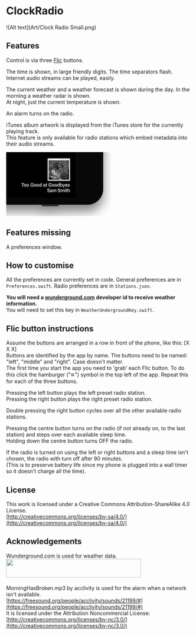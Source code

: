 ClockRadio
====================

![Alt text](Art/Clock Radio Small.png)

Features
---------------------

Control is via three [Flic](http://flic.io) buttons.

The time is shown, in large friendly digits. The time separators flash.
Internet audio streams can be played, easily.

The current weather and a weather forecast is shown during the day. In the morning a weather radar is shown.  
At night, just the current temperature is shown.

An alarm turns on the radio.

iTunes album artwork is displayed from the iTunes store for the currently playing track.  
This feature is only available for radio stations which embed metadata into their audio streams.

![Alt text](Art/AlbumSmallCorner.png)

Features missing
---------------------

A preferences window.

How to customise
---------------------

All the preferences are currently set in code.
General preferences are in `Preferences.swift`. Radio preferences are in `Stations.json`.

**You will need a [wunderground.com](https://www.wunderground.com/weather/api) developer id to receive weather information.**  
You will need to set this key in `WeatherUndergroundKey.swift`.


Flic button instructions
---------------------

Assume the buttons are arranged in a row in front of the phone, like this: [X X X]  
Buttons are identified by the app by name. The buttons need to be named: "left", "middle" and "right". Case doesn't matter.  
The first time you start the app you need to 'grab' each Flic button. To do this click the hamburger ("&#x11054;") symbol in the top left of the app. Repeat this for each of the three buttons.


Pressing the left button plays the left preset radio station.  
Pressing the right button plays the right preset radio station.

Double pressing the right button cycles over all the other available radio stations.

Pressing the centre button turns on the radio (if not already on, to the last station) and steps over each available sleep time.  
Holding down the centre button turns OFF the radio.

If the radio is turned on using the left or right buttons and a sleep time isn't chosen, the radio with turn off after 90 minutes.  
(This is to preserve battery life since my phone is plugged into a wall timer so it doesn't charge all the time).

License
-------
This work is licensed under a Creative Commons Attribution-ShareAlike 4.0 License.  
[http://creativecommons.org/licenses/by-sa/4.0/](http://creativecommons.org/licenses/by-sa/4.0/)

Acknowledgements  
---------------------

Wunderground.com is used for weather data.  
<img src="https://www.wunderground.com/logos/images/wundergroundLogo_4c_horz.jpg" width="365" height="50">  
    <br />
MorningHasBroken.mp3 by acclivity is used for the alarm when a network isn't available.  
[https://freesound.org/people/acclivity/sounds/21199/#](https://freesound.org/people/acclivity/sounds/21199/#)  
It is licensed under the Attribution Noncommercial License:  
[http://creativecommons.org/licenses/by-nc/3.0/](http://creativecommons.org/licenses/by-nc/3.0/)


